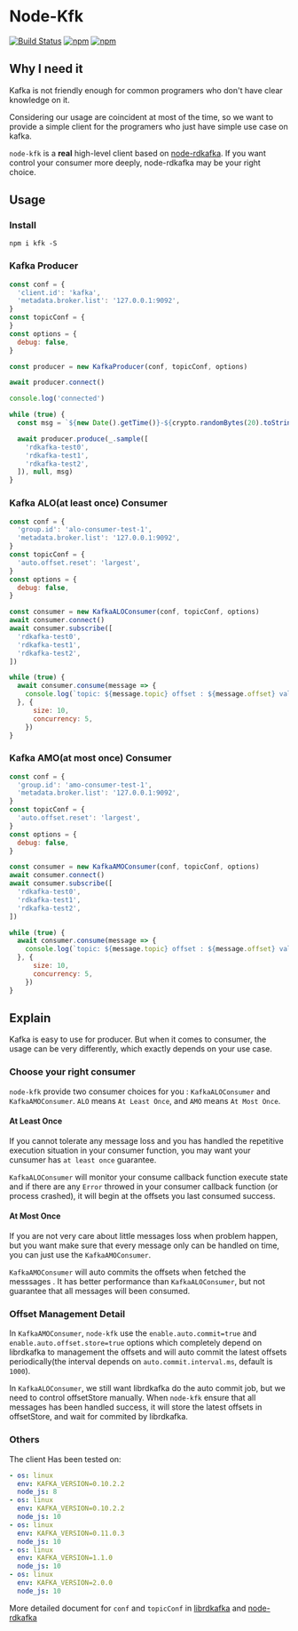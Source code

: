 # Node-Kfk

[![Build Status](https://travis-ci.org/joway/node-kfk.svg?branch=master)](https://travis-ci.org/joway/node-kfk)
[![npm](https://img.shields.io/npm/v/kfk.svg)](https://www.npmjs.com/package/kfk)
[![npm](https://img.shields.io/npm/dt/kfk.svg)](https://www.npmjs.com/package/kfk)

## Why I need it

Kafka is not friendly enough for common programers who don't have clear knowledge on it.

Considering our usage are coincident at most of the time, so we want to provide a simple client for the programers who just have simple use case on kafka.

`node-kfk` is a **real** high-level client based on [node-rdkafka](https://github.com/Blizzard/node-rdkafka). If you want control your consumer more deeply, node-rdkafka may be your right choice.

## Usage

### Install

```shell
npm i kfk -S
```

### Kafka Producer

```js
const conf = {
  'client.id': 'kafka',
  'metadata.broker.list': '127.0.0.1:9092',
}
const topicConf = {
}
const options = {
  debug: false,
}

const producer = new KafkaProducer(conf, topicConf, options)

await producer.connect()

console.log('connected')

while (true) {
  const msg = `${new Date().getTime()}-${crypto.randomBytes(20).toString('hex')}`

  await producer.produce(_.sample([
    'rdkafka-test0',
    'rdkafka-test1',
    'rdkafka-test2',
  ]), null, msg)
}
```

### Kafka ALO(at least once) Consumer

```js
const conf = {
  'group.id': 'alo-consumer-test-1',
  'metadata.broker.list': '127.0.0.1:9092',
}
const topicConf = {
  'auto.offset.reset': 'largest',
}
const options = {
  debug: false,
}

const consumer = new KafkaALOConsumer(conf, topicConf, options)
await consumer.connect()
await consumer.subscribe([
  'rdkafka-test0',
  'rdkafka-test1',
  'rdkafka-test2',
])

while (true) {
  await consumer.consume(message => {
    console.log(`topic: ${message.topic} offset : ${message.offset} val: ${message.value.toString('utf-8')}`)
  }, {
      size: 10,
      concurrency: 5,
    })
}
```

### Kafka AMO(at most once) Consumer

```js
const conf = {
  'group.id': 'amo-consumer-test-1',
  'metadata.broker.list': '127.0.0.1:9092',
}
const topicConf = {
  'auto.offset.reset': 'largest',
}
const options = {
  debug: false,
}

const consumer = new KafkaAMOConsumer(conf, topicConf, options)
await consumer.connect()
await consumer.subscribe([
  'rdkafka-test0',
  'rdkafka-test1',
  'rdkafka-test2',
])

while (true) {
  await consumer.consume(message => {
    console.log(`topic: ${message.topic} offset : ${message.offset} val: ${message.value.toString('utf-8')}`)
  }, {
      size: 10,
      concurrency: 5,
    })
}
```

## Explain

Kafka is easy to use for producer. But when it comes to consumer, the usage can be very differently, which exactly depends on your use case.

### Choose your right consumer

`node-kfk` provide two consumer choices for you : `KafkaALOConsumer` and `KafkaAMOConsumer`. `ALO` means `At Least Once`, and `AMO` means `At Most Once`.

#### At Least Once

If you cannot tolerate any message loss and you has handled the repetitive execution situation in your consumer function, you may want your cunsumer has `at least once` guarantee.

`KafkaALOConsumer` will monitor your consume callback function execute state and if there are any `Error` throwed in your consumer callback function (or process crashed), it will begin at the offsets you last consumed success.

#### At Most Once

If you are not very care about little messages loss when problem happen, but you want make sure that every message only can be handled on time, you can just use the `KafkaAMOConsumer`.

`KafkaAMOConsumer` will auto commits the offsets when fetched the messsages . It has better performance than `KafkaALOConsumer`, but not guarantee that all messages will been consumed.

### Offset Management Detail

In `KafkaAMOConsumer`, `node-kfk` use the `enable.auto.commit=true` and `enable.auto.offset.store=true` options which completely depend on librdkafka to management the offsets and will auto commit the latest offsets periodically(the interval depends on `auto.commit.interval.ms`, default is `1000`).

In `KafkaALOConsumer`, we still want librdkafka do the auto commit job, but we need to control offsetStore manually. When `node-kfk` ensure that all messages has been handled success, it will store the latest offsets in offsetStore, and wait for commited by librdkafka.

### Others

The client Has been tested on:

```yaml
- os: linux
  env: KAFKA_VERSION=0.10.2.2
  node_js: 8
- os: linux
  env: KAFKA_VERSION=0.10.2.2
  node_js: 10
- os: linux
  env: KAFKA_VERSION=0.11.0.3
  node_js: 10
- os: linux
  env: KAFKA_VERSION=1.1.0
  node_js: 10
- os: linux
  env: KAFKA_VERSION=2.0.0
  node_js: 10
```

More detailed document for `conf` and `topicConf` in [librdkafka](https://github.com/edenhill/librdkafka) and [node-rdkafka](https://github.com/Blizzard/node-rdkafka)

